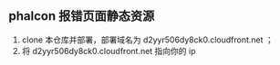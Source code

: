 ## phalcon 报错页面静态资源

1. clone 本仓库并部署，部署域名为 d2yyr506dy8ck0.cloudfront.net ；
2. 将 d2yyr506dy8ck0.cloudfront.net 指向你的 ip